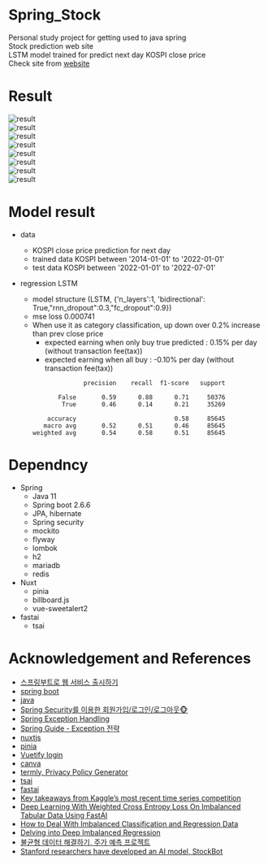 # Spring_Stock
Personal study project for getting used to java spring  
Stock prediction web site  
LSTM model trained for predict next day KOSPI close price   
Check site from [website](https://springstock.ddnsfree.com/)      

# Result   
![result](doc/screenshot_1.png)    
![result](doc/screenshot_2.png)     
![result](doc/screenshot_3.png)    
![result](doc/screenshot_4.png)    
![result](doc/screenshot_5.png)    
![result](doc/screenshot_6.png)  
![result](doc/screenshot_7.png)    
![result](doc/flow.jpg)    


# Model result  
- data
  - KOSPI close price prediction for next day  
  - trained data KOSPI between '2014-01-01' to '2022-01-01'  
  - test data KOSPI between  '2022-01-01' to '2022-07-01'  

- regression LSTM   
  - model structure (LSTM, {'n_layers':1, 'bidirectional': True,"rnn_dropout":0.3,"fc_dropout":0.9})  
  - mse loss 0.000741	 
  - When use it as category classification, up down over 0.2% increase than prev close price  
    - expected earning when only buy true predicted :   0.15% per day   (without transaction fee(tax))
    - expected earning when all buy                  :  -0.10% per day   (without transaction fee(tax))
    ```
                  precision    recall  f1-score   support   

           False       0.59      0.88      0.71     50376   
            True       0.46      0.14      0.21     35269   

        accuracy                           0.58     85645    
       macro avg       0.52      0.51      0.46     85645   
    weighted avg       0.54      0.58      0.51     85645   
    ```
       
# Dependncy
- Spring 
  - Java 11
  - Spring boot 2.6.6 
  - JPA, hibernate
  - Spring security
  - mockito
  - flyway
  - lombok
  - h2
  - mariadb
  - redis
- Nuxt
  - pinia
  - billboard.js
  - vue-sweetalert2
- fastai    
  - tsai
    

# Acknowledgement and References 
- [스프링부트로 웹 서비스 출시하기](https://jojoldu.tistory.com/250?category=635883)    
- [spring boot](https://start.spring.io/)   
- [java](https://www.java.com/)    
- [Spring Security를 이용한 회원가입/로그인/로그아웃🐵](https://victorydntmd.tistory.com/328)    
- [Spring Exception Handling](https://bcp0109.tistory.com/303)    
- [Spring Guide - Exception 전략](https://cheese10yun.github.io/spring-guide-exception/)    
- [nuxtjs](https://nuxtjs.org/)    
- [pinia](https://pinia.vuejs.org/ssr/nuxt.html)    
- [Vuetify login](https://www.codeply.com/p/YTg6nsGf3i)    
- [canva](https://www.canva.com/)    
- [termly, Privacy Policy Generator](https://termly.io/)
- [tsai](https://github.com/timeseriesAI/tsai)    
- [fastai](https://github.com/fastai/fastai)    
- [Key takeaways from Kaggle’s most recent time series competition](https://towardsdatascience.com/key-takeaways-from-kaggles-most-recent-time-series-competition-ventilator-pressure-prediction-7a1d2e4e0131)    
- [Deep Learning With Weighted Cross Entropy Loss On Imbalanced Tabular Data Using FastAI](https://towardsdatascience.com/deep-learning-with-weighted-cross-entropy-loss-on-imbalanced-tabular-data-using-fastai-fe1c009e184c)    
- [How to Deal With Imbalanced Classification and Regression Data](https://neptune.ai/blog/how-to-deal-with-imbalanced-classification-and-regression-data)
- [Delving into Deep Imbalanced Regression](https://github.com/YyzHarry/imbalanced-regression)
- [불균형 데이터 해결하기, 주가 예측 프로젝트](https://inhovation97.tistory.com/61?category=960206)    
- [Stanford researchers have developed an AI model, StockBot](https://newstechok.com/stanford-researchers-have-developed-an-artificial-intelligence-ai-model-stockbot-that-uses-lstm-to-predict-the-prices-of-stocks-with-earnings-higher-than-the-most-aggressive-etfs/88861/)    


